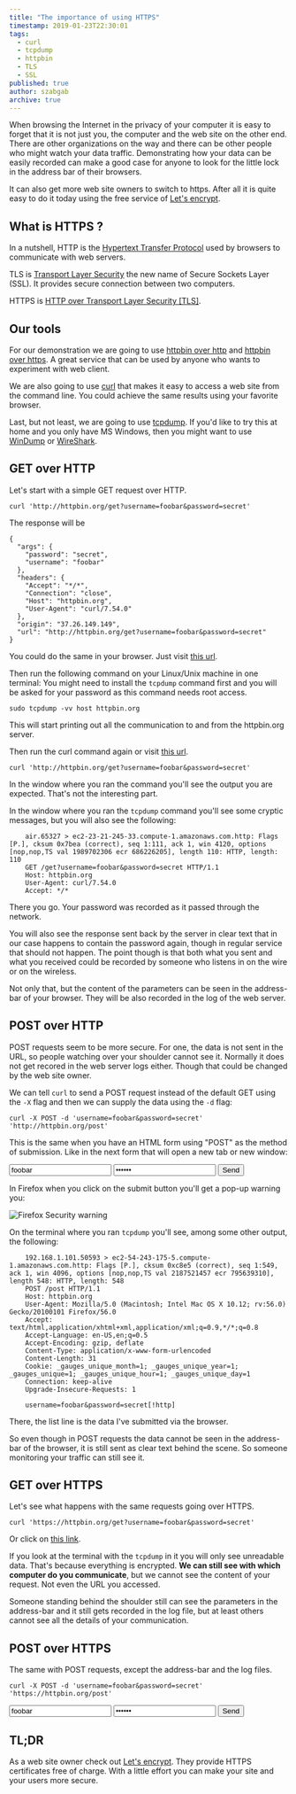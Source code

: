 ```yaml
---
title: "The importance of using HTTPS"
timestamp: 2019-01-23T22:30:01
tags:
  - curl
  - tcpdump
  - httpbin
  - TLS
  - SSL
published: true
author: szabgab
archive: true
---
```



When browsing the Internet in the privacy of your computer it is easy to forget that it is not just you, the computer and the web site on the other end. There are other organizations on the way and there can be other people who might watch your data traffic. Demonstrating how your data can be easily recorded can make a good case for anyone to look for the little lock in the address bar of their browsers.

It can also get more web site owners to switch to https. After all it is quite easy to do it today using the free service of [Let's encrypt](https://letsencrypt.org/).


## What is HTTPS ?

In a nutshell, HTTP is the [Hypertext Transfer Protocol](https://en.wikipedia.org/wiki/Hypertext_Transfer_Protocol) used by browsers to communicate with web servers.

TLS is [Transport Layer Security](https://en.wikipedia.org/wiki/Transport_Layer_Security) the new name of Secure Sockets Layer (SSL). It provides secure connection between two computers.

HTTPS is [HTTP over Transport Layer Security [TLS]](https://en.wikipedia.org/wiki/HTTPS).

## Our tools

For our demonstration we are going to use [httpbin over http](http://httpbin.org/) and [httpbin over https](https://httpbin.org/). A great service that can be used by anyone who wants to experiment with web client.

We are also going to use [curl](https://curl.haxx.se/) that makes it easy to access a web site from the command line. You could achieve the same results using your favorite browser.

Last, but not least, we are going to use [tcpdump](http://www.tcpdump.org/).
If you'd like to try this at home and you only have MS Windows, then you might want to use
[WinDump](https://www.winpcap.org/windump/) or [WireShark](https://www.wireshark.org/).

## GET over HTTP

Let's start with a simple GET request over HTTP.

```
curl 'http://httpbin.org/get?username=foobar&password=secret'
```

The response will be

```
{
  "args": {
    "password": "secret",
    "username": "foobar"
  },
  "headers": {
    "Accept": "*/*",
    "Connection": "close",
    "Host": "httpbin.org",
    "User-Agent": "curl/7.54.0"
  },
  "origin": "37.26.149.149",
  "url": "http://httpbin.org/get?username=foobar&password=secret"
}
```

You could do the same in your browser. Just visit [this url](http://httpbin.org/get?username=foobar&password=secret).

Then run the following command on your Linux/Unix machine in one terminal: You might need to install the `tcpdump` command first and you will be asked for your password as this command needs root access.

```
sudo tcpdump -vv host httpbin.org
```

This will start printing out all the communication to and from the httpbin.org server.

Then run the curl command again or visit [this url](http://httpbin.org/get?username=foobar&password=secret).

```
curl 'http://httpbin.org/get?username=foobar&password=secret'
```

In the window where you ran the command you'll see the output you are expected. That's not the interesting part.

In the window where you ran the `tcpdump` command you'll see some cryptic messages, but you will also see the following:

```
    air.65327 > ec2-23-21-245-33.compute-1.amazonaws.com.http: Flags [P.], cksum 0x7bea (correct), seq 1:111, ack 1, win 4120, options [nop,nop,TS val 1989702306 ecr 686226205], length 110: HTTP, length: 110
    GET /get?username=foobar&password=secret HTTP/1.1
    Host: httpbin.org
    User-Agent: curl/7.54.0
    Accept: */*
```

There you go. Your password was recorded as it passed through the network.

You will also see the response sent back by the server in clear text that in our case happens to contain the password again, though in regular service that should not happen. The point though is that both what you sent and what you received could be recorded by someone who listens in on the wire or on the wireless.

Not only that, but the content of the parameters can be seen in the address-bar of your browser. They will be also recorded in the log of the web server.

## POST over HTTP

POST requests seem to be more secure. For one, the data is not sent in the URL, so people watching over your shoulder cannot see it. Normally it does not get recored in the web server logs either. Though that could be changed by the web site owner.

We can tell `curl` to send a POST request instead of the default GET using the `-X` flag and then we can supply the data using the `-d` flag:

```
curl -X POST -d 'username=foobar&password=secret' 'http://httpbin.org/post'
```

This is the same when you have an HTML form using "POST" as the method of submission. Like in the next form that will open a new tab or new window:

<form method="POST" action="http://httpbin.org/post" target="_new">
<input name="username" value="foobar">
<input name="password" type="password" value="secret">
<input type="submit" value="Send">
</form>

In Firefox when you click on the submit button you'll get a pop-up warning you:

<img src="/img/firefox-http-warning.png" alt="Firefox Security warning">

On the terminal where you ran `tcpdump` you'll see, among some other output, the following:

```
    192.168.1.101.50593 > ec2-54-243-175-5.compute-1.amazonaws.com.http: Flags [P.], cksum 0xc8e5 (correct), seq 1:549, ack 1, win 4096, options [nop,nop,TS val 2187521457 ecr 795639310], length 548: HTTP, length: 548
    POST /post HTTP/1.1
    Host: httpbin.org
    User-Agent: Mozilla/5.0 (Macintosh; Intel Mac OS X 10.12; rv:56.0) Gecko/20100101 Firefox/56.0
    Accept: text/html,application/xhtml+xml,application/xml;q=0.9,*/*;q=0.8
    Accept-Language: en-US,en;q=0.5
    Accept-Encoding: gzip, deflate
    Content-Type: application/x-www-form-urlencoded
    Content-Length: 31
    Cookie: _gauges_unique_month=1; _gauges_unique_year=1; _gauges_unique=1; _gauges_unique_hour=1; _gauges_unique_day=1
    Connection: keep-alive
    Upgrade-Insecure-Requests: 1

    username=foobar&password=secret[!http]
```

There, the list line is the data I've submitted via the browser.

So even though in POST requests the data cannot be seen in the address-bar of the browser, it is still sent as clear text behind the scene. So someone monitoring your traffic can still see it.


## GET over HTTPS

Let's see what happens with the same requests going over HTTPS.

```
curl 'https://httpbin.org/get?username=foobar&password=secret'
```

Or click on [this link](https://httpbin.org/get?username=foobar&password=secret).

If you look at the terminal with the `tcpdump` in it you will only see unreadable data. That's because everything is encrypted. <b>We can still see with which computer do you communicate</b>, but we cannot see the content of your request. Not even the URL you accessed.

Someone standing behind the shoulder still can see the parameters in the address-bar and it still gets recorded in the log file, but at least others cannot see all the details of your communication.

## POST over HTTPS

The same with POST requests, except the address-bar and the log files.

```
curl -X POST -d 'username=foobar&password=secret' 'https://httpbin.org/post'
```

<form method="POST" action="https://httpbin.org/post" target="_new">
<input name="username" value="foobar">
<input name="password" type="password" value="secret">
<input type="submit" value="Send">
</form>


## TL;DR

As a web site owner check out [Let's encrypt](https://letsencrypt.org/). They provide HTTPS certificates free of charge. With a little effort you can make your site and your users more secure.


